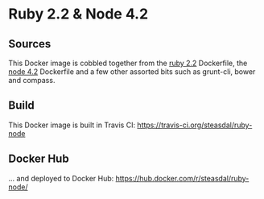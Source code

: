 # Ruby 2.2 & Node 4.2

## Sources
This Docker image is cobbled together from the
[ruby 2.2](https://github.com/docker-library/ruby/blob/0cdec78d89e33750a4b796bd2c748f0d5a1ae654/2.2/Dockerfile) Dockerfile, the
[node 4.2](https://github.com/nodejs/docker-node/blob/9992908b275546d9dc1b6063a4d0b7bc500e8b3b/4.2/Dockerfile) Dockerfile and
a few other assorted bits such as grunt-cli, bower and compass.

## Build
This Docker image is built in Travis CI:
<https://travis-ci.org/steasdal/ruby-node>

## Docker Hub
... and deployed to Docker Hub:
<https://hub.docker.com/r/steasdal/ruby-node/>
